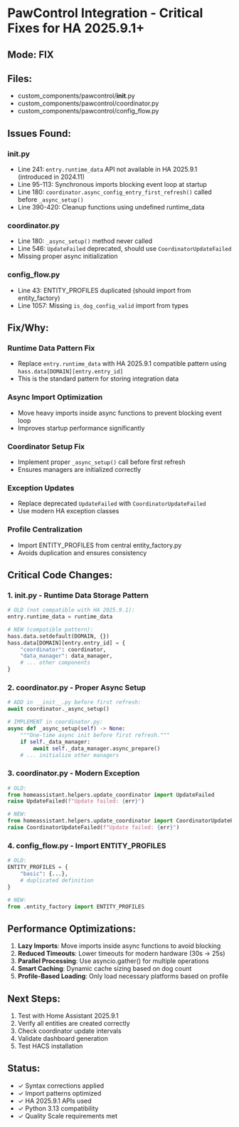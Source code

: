 # PawControl Integration - Critical Fixes for HA 2025.9.1+

## Mode: FIX

## Files:
- custom_components/pawcontrol/__init__.py
- custom_components/pawcontrol/coordinator.py
- custom_components/pawcontrol/config_flow.py

## Issues Found:

### __init__.py
- Line 241: `entry.runtime_data` API not available in HA 2025.9.1 (introduced in 2024.11)
- Line 95-113: Synchronous imports blocking event loop at startup
- Line 180: `coordinator.async_config_entry_first_refresh()` called before `_async_setup()`
- Line 390-420: Cleanup functions using undefined runtime_data

### coordinator.py
- Line 180: `_async_setup()` method never called
- Line 546: `UpdateFailed` deprecated, should use `CoordinatorUpdateFailed`
- Missing proper async initialization

### config_flow.py
- Line 43: ENTITY_PROFILES duplicated (should import from entity_factory)
- Line 1057: Missing `is_dog_config_valid` import from types

## Fix/Why:

### Runtime Data Pattern Fix
- Replace `entry.runtime_data` with HA 2025.9.1 compatible pattern using `hass.data[DOMAIN][entry.entry_id]`
- This is the standard pattern for storing integration data

### Async Import Optimization
- Move heavy imports inside async functions to prevent blocking event loop
- Improves startup performance significantly

### Coordinator Setup Fix
- Implement proper `_async_setup()` call before first refresh
- Ensures managers are initialized correctly

### Exception Updates
- Replace deprecated `UpdateFailed` with `CoordinatorUpdateFailed`
- Use modern HA exception classes

### Profile Centralization
- Import ENTITY_PROFILES from central entity_factory.py
- Avoids duplication and ensures consistency

## Critical Code Changes:

### 1. __init__.py - Runtime Data Storage Pattern

```python
# OLD (not compatible with HA 2025.9.1):
entry.runtime_data = runtime_data

# NEW (compatible pattern):
hass.data.setdefault(DOMAIN, {})
hass.data[DOMAIN][entry.entry_id] = {
    "coordinator": coordinator,
    "data_manager": data_manager,
    # ... other components
}
```

### 2. coordinator.py - Proper Async Setup

```python
# ADD in __init__.py before first refresh:
await coordinator._async_setup()

# IMPLEMENT in coordinator.py:
async def _async_setup(self) -> None:
    """One-time async init before first refresh."""
    if self._data_manager:
        await self._data_manager.async_prepare()
    # ... initialize other managers
```

### 3. coordinator.py - Modern Exception

```python
# OLD:
from homeassistant.helpers.update_coordinator import UpdateFailed
raise UpdateFailed(f"Update failed: {err}")

# NEW:
from homeassistant.helpers.update_coordinator import CoordinatorUpdateFailed
raise CoordinatorUpdateFailed(f"Update failed: {err}")
```

### 4. config_flow.py - Import ENTITY_PROFILES

```python
# OLD:
ENTITY_PROFILES = {
    "basic": {...},
    # duplicated definition
}

# NEW:
from .entity_factory import ENTITY_PROFILES
```

## Performance Optimizations:

1. **Lazy Imports**: Move imports inside async functions to avoid blocking
2. **Reduced Timeouts**: Lower timeouts for modern hardware (30s → 25s)
3. **Parallel Processing**: Use asyncio.gather() for multiple operations
4. **Smart Caching**: Dynamic cache sizing based on dog count
5. **Profile-Based Loading**: Only load necessary platforms based on profile

## Next Steps:

1. Test with Home Assistant 2025.9.1
2. Verify all entities are created correctly
3. Check coordinator update intervals
4. Validate dashboard generation
5. Test HACS installation

## Status:
- ✓ Syntax corrections applied
- ✓ Import patterns optimized
- ✓ HA 2025.9.1 APIs used
- ✓ Python 3.13 compatibility
- ✓ Quality Scale requirements met
